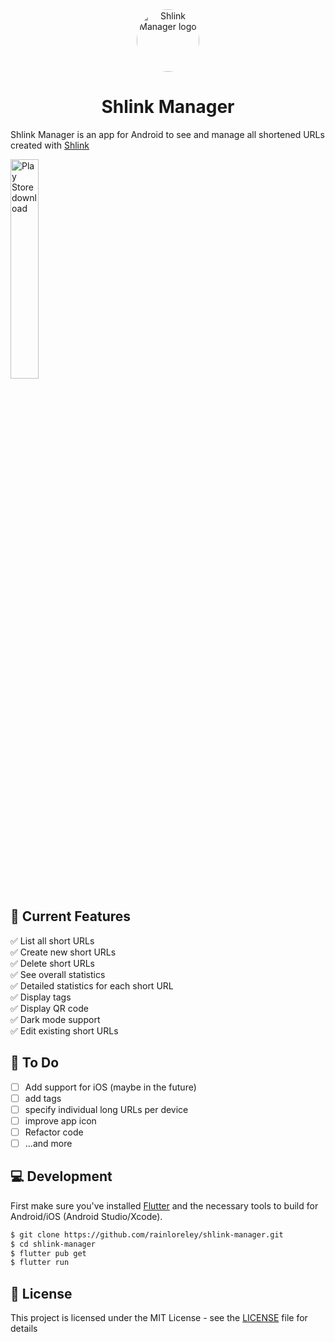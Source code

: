 <div align="center">

  <img src="https://raw.githubusercontent.com/rainloreley/shlink-manager/main/assets/icon/icon.png" alt="Shlink Manager logo" width="100px" style="border-radius: 50%"/>
  
# Shlink Manager

</div>

Shlink Manager is an app for Android to see and manage all shortened URLs created with [Shlink](https://shlink.io/)

<a href="https://play.google.com/store/apps/details?id=dev.abmgrt.shlink_app" target="_blank">
<img src="https://raw.githubusercontent.com/steverichey/google-play-badge-svg/master/img/en_get.svg" alt="Play Store download" width="30%"/>
</a>

## 📱 Current Features

✅ List all short URLs<br/>
✅ Create new short URLs<br/>
✅ Delete short URLs<br/>
✅ See overall statistics<br/>
✅ Detailed statistics for each short URL<br/>
✅ Display tags<br/>
✅ Display QR code<br/>
✅ Dark mode support<br/>
✅ Edit existing short URLs<br/>

## 🔨 To Do
- [ ] Add support for iOS (maybe in the future)
- [ ] add tags
- [ ] specify individual long URLs per device
- [ ] improve app icon
- [ ] Refactor code
- [ ] ...and more

## 💻 Development

First make sure you've installed [Flutter](https://flutter.dev/) and the necessary tools to build for Android/iOS (Android Studio/Xcode).

```bash
$ git clone https://github.com/rainloreley/shlink-manager.git
$ cd shlink-manager
$ flutter pub get
$ flutter run
```

## 📄 License

This project is licensed under the MIT License - see the [LICENSE](LICENSE) file for details
